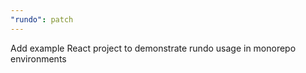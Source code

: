 ```yaml
---
"rundo": patch
---
```


Add example React project to demonstrate rundo usage in monorepo environments